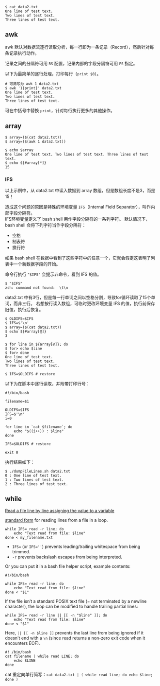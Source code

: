 
```Shell
$ cat data2.txt
One line of test text.
Two lines of test text.
Three lines of test text.
```

## awk

awk 默认对数据流逐行读取分析，每一行即为一条记录（Record），然后针对每条记录执行动作。

记录之间的分隔符可用 `RS` 配置，记录内部的字段分隔符可用 `FS` 指定。

以下为最简单的逐行处理，打印每行（`print $0`）。

```Shell
# 可简写为 awk 1 data2.txt
$ awk '1{print}' data2.txt
One line of test text.
Two lines of test text.
Three lines of test text.
```

可在中括号中替换 `print`，针对每行执行更多的其他操作。

## array

```Shell
$ array=($(cat data2.txt))
$ array=($(awk 1 data2.txt))
```

```Shell
$ echo $array
One line of test text. Two lines of test text. Three lines of test text.
$ echo ${#array[*]}
15
```

### IFS

以上示例中，从 data2.txt 中读入数据到 array 数组，但是数组长度不是3，而是15！

造成这个问题的原因是特殊的环境变量 `IFS`（Internal Field Separator），叫作内部字段分隔符。  
IFS环境变量定义了 bash shell 用作字段分隔符的一系列字符。
默认情况下，bash shell 会将下列字符当作字段分隔符：

- 空格  
- 制表符  
- 换行符  

如果 bash shell 在数据中看到了这些字符中的任意一个，它就会假定这表明了列表中一个新数据字段的开始。

命令行执行 `"$IFS"` 会提示非命令，看到 IFS 的值。

```Shell
$ "$IFS"
zsh: command not found:  \t\n
```

data2.txt 中有3行，但是每一行单词之间以空格分割，导致for循环读取了15个单词，而非三行。
若想按行读入数组，可临时更改环境变量 IFS 的值，执行前保存旧值，执行后恢复。

```Shell
$ OLDIFS=$IFS
$ IFS=$'\n'
$ array=($(cat data2.txt))
$ echo ${#array[@]}
3

$ for line in ${array[@]}; do
$ for> echo $line
$ for> done
One line of test text.
Two lines of test text.
Three lines of test text.

$ IFS=$OLDIFS # restore
```

以下为在脚本中逐行读取，并附带打印行号：

```Shell
#!/bin/bash

filename=$1

OLDIFS=$IFS
IFS=$'\n'
i=0

for line in `cat $filename`; do
    echo "$((i++)) : $line" 
done

IFS=$OLDIFS # restore

exit 0
```

执行结果如下：

```Shell
$ ./dumpFileLines.sh data2.txt
0 : One line of test text.
1 : Two lines of test text.
2 : Three lines of test text.
```

## while

[Read a file line by line assigning the value to a variable](https://stackoverflow.com/questions/10929453/read-a-file-line-by-line-assigning-the-value-to-a-variable)

[standard form](http://mywiki.wooledge.org/BashFAQ/001) for reading lines from a file in a loop.

```Shell
while IFS= read -r line; do
    echo "Text read from file: $line"
done < my_filename.txt
```

- `IFS=` (or `IFS=''`) prevents leading/trailing whitespace from being trimmed.  
- `-r` prevents backslash escapes from being interpreted.  

Or you can put it in a bash file helper script, example contents:

```Shell
#!/bin/bash

while IFS= read -r line; do
    echo "Text read from file: $line"
done < "$1"
```

If the file isn’t a standard POSIX text file (= not terminated by a newline character), the loop can be modified to handle trailing partial lines:

```Shell
while IFS= read -r line || [[ -n "$line" ]]; do
    echo "Text read from file: $line"
done < "$1"
```

Here, `|| [[ -n $line ]]` prevents the last line from being ignored if it doesn't end with a `\n` (since read returns a non-zero exit code when it encounters EOF).

```Shell
#! /bin/bash
cat filename | while read LINE; do
    echo $LINE
done
```

cat 重定向单行简写：`cat data2.txt | ( while read line; do echo $line; done )`
